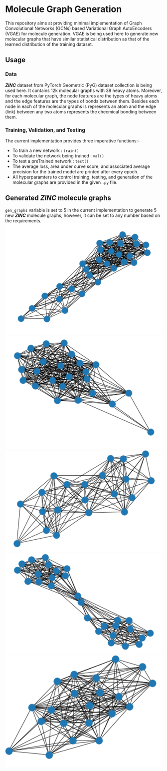 # Molecule Graph Generation
This repository aims at providing minimal implementation of Graph Convolutional Networks (GCNs) based Variational Graph AutoEncoders (VGAE) for molecule generation. VGAE is being used here to generate new molecular graphs that have similar statistical distribution as that of the learned distribution of the training dataset.
## Usage
### Data
***ZINC*** dataset from PyTorch Geometric (PyG) dataset collection is being used here. It contains 12k molecular graphs with 38 heavy atoms. Moreover, for each molecular graph, the node features are the types of heavy atoms and the edge features are the types of bonds between them. Besides each node in each of the molecular graphs is represents an atom and the edge (link) between any two atoms represents the checmical bonding between them.
### Training, Validation, and Testing
The current implementation provides three imperative functions:-
- To train a new network : `train()`
- To validate the network being trained : `val()`
- To test a preTrained network : `test()`
- The average loss, area under curve score, and associated average precision for the trained model are printed after every epoch.
- All hyperparamters to control training, testing, and generation of the molecular graphs are provided in the given `.py` file.
## Generated *ZINC* molecule graphs
`gen_graphs` variable is set to 5 in the current implementation to generate 5 new ***ZINC*** molecule graphs, however, it can be set to any number based on the requirements.
![alt text](https://github.com/fork123aniket/Molecule-Graph-Generation/blob/main/Images/1.PNG)
![alt text](https://github.com/fork123aniket/Molecule-Graph-Generation/blob/main/Images/2.PNG)
![alt text](https://github.com/fork123aniket/Molecule-Graph-Generation/blob/main/Images/3.PNG)
![alt text](https://github.com/fork123aniket/Molecule-Graph-Generation/blob/main/Images/4.PNG)
![alt text](https://github.com/fork123aniket/Molecule-Graph-Generation/blob/main/Images/5.PNG)
